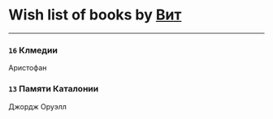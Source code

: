 # Wish list of books by [Вит](http://vk.com/id300273923)
---

### `16` Клмедии
Аристофан

### `13` Памяти Каталонии
Джордж Оруэлл

